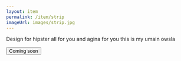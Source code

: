 ```yaml
---
layout: item
permalink: /item/strip
imageUrl: images/strip.jpg
---
```



Design for hipster all for you and agina for you
this is my umain owsla

<button>Coming soon</button>
